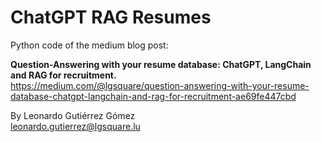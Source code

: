 # ChatGPT RAG Resumes

Python code of the medium blog post: 

**Question-Answering with your resume database: ChatGPT, LangChain and RAG for recruitment.**\
https://medium.com/@lgsquare/question-answering-with-your-resume-database-chatgpt-langchain-and-rag-for-recruitment-ae69fe447cbd

By Leonardo Gutiérrez Gómez\
leonardo.gutierrez@lgsquare.lu

